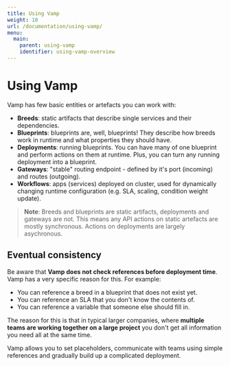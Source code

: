 ```yaml
---
title: Using Vamp
weight: 10
url: /documentation/using-vamp/
menu:
  main:
    parent: using-vamp
    identifier: using-vamp-overview
---
```


# Using Vamp

Vamp has few basic entities or artefacts you can work with:

-   **Breeds**: static artifacts that describe single services and their dependencies.  
-   **Blueprints**: blueprints are, well, blueprints! They describe how breeds work in runtime and what properties they should have.  
-   **Deployments**: running blueprints. You can have many of one blueprint and perform actions on them at runtime. Plus, you can turn any running deployment into a blueprint.  
-   **Gateways**: "stable" routing endpoint - defined by it's port (incoming) and routes (outgoing). 
-   **Workflows**: apps (services) deployed on cluster, used for dynamically changing runtime configuration (e.g. SLA, scaling, condition weight update).


> **Note**: Breeds and blueprints are static artifacts, deployments and gateways are not. This means any API actions on static artefacts are mostly synchronous. Actions on deployments are largely asychronous.

## Eventual consistency

Be aware that **Vamp does not check references before deployment time**. Vamp has a very specific reason for this. For example:

- You can reference a breed in a blueprint that does not exist yet. 
- You can reference an SLA that you don't know the contents of.
- You can reference a variable that someone else should fill in.

The reason for this is that in typical larger companies, where **multiple teams are working together on a large project** you don't get all information you need all at the same time.

Vamp allows you to set placeholders, communicate with teams using simple references and gradually build up a complicated deployment.



